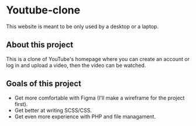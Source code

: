 # Youtube-clone
<p>This website is meant to be only used by a desktop or a laptop.</p>

<h2 align='left'>About this project</h2>
<p>This is a clone of YouTube's homepage where you can create an account or log in and upload a video, then the video can be watched.</p>
<h2 align='left'>Goals of this project</h2>
<ul>
  <li>Get more comfortable with Figma (I'll make a wireframe for the project first).</li>
  <li>Get better at writing SCSS/CSS.</li>
  <li>Get even more experience with PHP and file managament.</li>
</ul>
